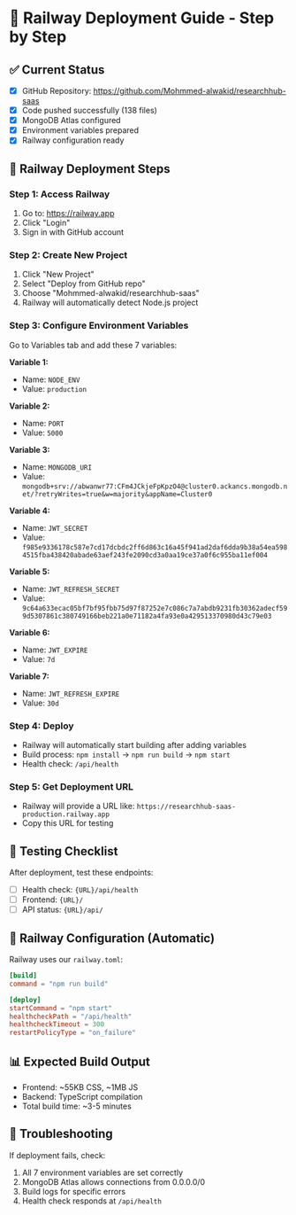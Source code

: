 # 🚀 Railway Deployment Guide - Step by Step

## ✅ Current Status
- [x] GitHub Repository: https://github.com/Mohmmed-alwakid/researchhub-saas
- [x] Code pushed successfully (138 files)
- [x] MongoDB Atlas configured
- [x] Environment variables prepared
- [x] Railway configuration ready

## 🎯 Railway Deployment Steps

### Step 1: Access Railway
1. Go to: https://railway.app
2. Click "Login"
3. Sign in with GitHub account

### Step 2: Create New Project
1. Click "New Project"
2. Select "Deploy from GitHub repo"
3. Choose "Mohmmed-alwakid/researchhub-saas"
4. Railway will automatically detect Node.js project

### Step 3: Configure Environment Variables
Go to Variables tab and add these 7 variables:

**Variable 1:**
- Name: `NODE_ENV`
- Value: `production`

**Variable 2:**
- Name: `PORT`  
- Value: `5000`

**Variable 3:**
- Name: `MONGODB_URI`
- Value: `mongodb+srv://abwanwr77:CFm4JCkjeFpKpzO4@cluster0.ackancs.mongodb.net/?retryWrites=true&w=majority&appName=Cluster0`

**Variable 4:**
- Name: `JWT_SECRET`
- Value: `f985e9336178c587e7cd17dcbdc2ff6d863c16a45f941ad2daf6dda9b38a54ea5984515fba438420abade63aef243fe2090cd3a0aa19ce37a0f6c955ba11ef004`

**Variable 5:**
- Name: `JWT_REFRESH_SECRET`
- Value: `9c64a633ecac05bf7bf95fbb75d97f87252e7c086c7a7abdb9231fb30362adecf599d5307861c380749166beb221a0e71182a4fa93e0a429513370980d43c79e03`

**Variable 6:**
- Name: `JWT_EXPIRE`
- Value: `7d`

**Variable 7:**
- Name: `JWT_REFRESH_EXPIRE`
- Value: `30d`

### Step 4: Deploy
- Railway will automatically start building after adding variables
- Build process: `npm install` → `npm run build` → `npm start`
- Health check: `/api/health`

### Step 5: Get Deployment URL
- Railway will provide a URL like: `https://researchhub-saas-production.railway.app`
- Copy this URL for testing

## 🧪 Testing Checklist
After deployment, test these endpoints:
- [ ] Health check: `{URL}/api/health`
- [ ] Frontend: `{URL}/`
- [ ] API status: `{URL}/api/`

## 🔧 Railway Configuration (Automatic)
Railway uses our `railway.toml`:
```toml
[build]
command = "npm run build"

[deploy]
startCommand = "npm start"
healthcheckPath = "/api/health"
healthcheckTimeout = 300
restartPolicyType = "on_failure"
```

## 📊 Expected Build Output
- Frontend: ~55KB CSS, ~1MB JS
- Backend: TypeScript compilation
- Total build time: ~3-5 minutes

## 🚨 Troubleshooting
If deployment fails, check:
1. All 7 environment variables are set correctly
2. MongoDB Atlas allows connections from 0.0.0.0/0
3. Build logs for specific errors
4. Health check responds at `/api/health`

